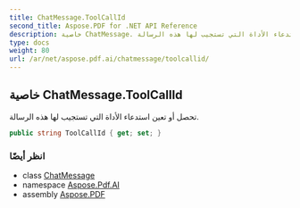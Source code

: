 ```yaml
---
title: ChatMessage.ToolCallId
second_title: Aspose.PDF for .NET API Reference
description: خاصية ChatMessage. تحصل أو تعين استدعاء الأداة التي تستجيب لها هذه الرسالة
type: docs
weight: 80
url: /ar/net/aspose.pdf.ai/chatmessage/toolcallid/
---
```

## خاصية ChatMessage.ToolCallId

تحصل أو تعين استدعاء الأداة التي تستجيب لها هذه الرسالة.

```csharp
public string ToolCallId { get; set; }
```

### انظر أيضًا

* class [ChatMessage](../)
* namespace [Aspose.Pdf.AI](../../../aspose.pdf.ai/)
* assembly [Aspose.PDF](../../../)